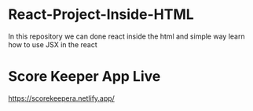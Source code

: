 # React-Project-Inside-HTML
In this repository we can  done react inside the html    and simple way learn how to use JSX  in the react


# Score Keeper App Live
https://scorekeepera.netlify.app/
